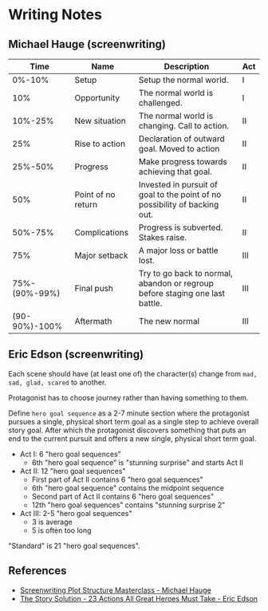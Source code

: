 Writing Notes
===

Michael Hauge (screenwriting)
---

| Time | Name | Description | Act |
|------|------|-------------|-----|
| 0%-10% | Setup | Setup the normal world. | I |
| 10% | Opportunity | The normal world is challenged. | I |
| 10%-25% | New situation | The normal world is changing. Call to action. | II |
| 25% | Rise to action | Declaration of outward goal. Moved to action | II |
| 25%-50% | Progress | Make progress towards achieving that goal. | II |
| 50% | Point of no return | Invested in pursuit of goal to the point of no possibility of backing out. | II |
| 50%-75% | Complications | Progress is subverted. Stakes raise.  | II |
| 75% | Major setback | A major loss or battle lost. | III |
| 75%-(90%-99%) | Final push | Try to go back to normal, abandon or regroup before staging one last battle. | III |
| (90-90%)-100% | Aftermath | The new normal | III |


Eric Edson (screenwriting)
---

Each scene should have (at least one of) the character(s) change from `mad, sad, glad, scared`
to another.

Protagonist has to choose journey rather than having something to them.

Define `hero goal sequence` as a 2-7 minute section where the protagonist pursues a single, physical
short term goal as a single step to achieve overall story goal. After which the protagonist discovers
something that puts an end to the current pursuit and offers a new single, physical short term goal.

* Act I: 6 "hero goal sequences" 
  - 6th "hero goal sequence" is "stunning surprise" and starts Act II
* Act II: 12 "hero goal sequences"
  - First part of Act II contains 6 "hero goal sequences"
  - 6th "hero goal sequence" contains the midpoint sequence
  - Second part of Act II contains 6 "hero goal sequences"
  - 12th "hero goal sequences" contains "stunning surprise 2"
* Act III: 2-5 "hero goal sequences"
  - 3 is average
  - 5 is often too long

"Standard" is 21 "hero goal sequences".

References
---

* [Screenwriting Plot Structure Masterclass - Michael Hauge](https://youtu.be/besI6G4p4nw)
* [The Story Solution - 23 Actions All Great Heroes Must Take - Eric Edson](https://youtu.be/IdhJ3UGcm_Y)

